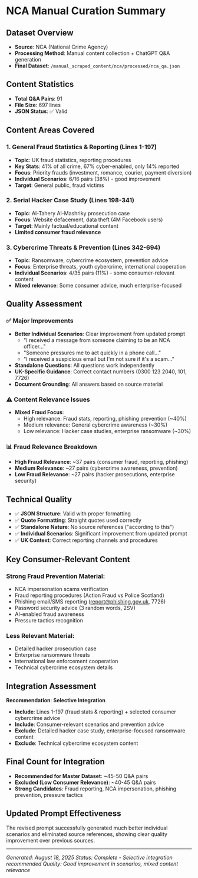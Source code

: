 # NCA Manual Curation Summary

## Dataset Overview
- **Source**: NCA (National Crime Agency)
- **Processing Method**: Manual content collection + ChatGPT Q&A generation
- **Final Dataset**: `/manual_scraped_content/nca/processed/nca_qa.json`

## Content Statistics
- **Total Q&A Pairs**: 91
- **File Size**: 697 lines
- **JSON Status**: ✅ Valid

## Content Areas Covered

### 1. General Fraud Statistics & Reporting (Lines 1-197)
- **Topic**: UK fraud statistics, reporting procedures
- **Key Stats**: 41% of all crime, 67% cyber-enabled, only 14% reported
- **Focus**: Priority frauds (investment, romance, courier, payment diversion)
- **Individual Scenarios**: 6/16 pairs (38%) - good improvement
- **Target**: General public, fraud victims

### 2. Serial Hacker Case Study (Lines 198-341)
- **Topic**: Al-Tahery Al-Mashriky prosecution case
- **Focus**: Website defacement, data theft (4M Facebook users)
- **Target**: Mainly factual/educational content
- **Limited consumer fraud relevance**

### 3. Cybercrime Threats & Prevention (Lines 342-694)
- **Topic**: Ransomware, cybercrime ecosystem, prevention advice
- **Focus**: Enterprise threats, youth cybercrime, international cooperation
- **Individual Scenarios**: 4/35 pairs (11%) - some consumer-relevant content
- **Mixed relevance**: Some consumer advice, much enterprise-focused

## Quality Assessment

### ✅ **Major Improvements**
- **Better Individual Scenarios**: Clear improvement from updated prompt
  - "I received a message from someone claiming to be an NCA officer..."
  - "Someone pressures me to act quickly in a phone call..."
  - "I received a suspicious email but I'm not sure if it's a scam..."
- **Standalone Questions**: All questions work independently
- **UK-Specific Guidance**: Correct contact numbers (0300 123 2040, 101, 7726)
- **Document Grounding**: All answers based on source material

### ⚠️ **Content Relevance Issues**
- **Mixed Fraud Focus**: 
  - High relevance: Fraud stats, reporting, phishing prevention (~40%)
  - Medium relevance: General cybercrime awareness (~30%)
  - Low relevance: Hacker case studies, enterprise ransomware (~30%)

### 📊 **Fraud Relevance Breakdown**
- **High Fraud Relevance**: ~37 pairs (consumer fraud, reporting, phishing)
- **Medium Relevance**: ~27 pairs (cybercrime awareness, prevention)
- **Low Fraud Relevance**: ~27 pairs (hacker prosecutions, enterprise security)

## Technical Quality
- ✅ **JSON Structure**: Valid with proper formatting
- ✅ **Quote Formatting**: Straight quotes used correctly
- ✅ **Standalone Nature**: No source references ("according to this")
- ✅ **Individual Scenarios**: Significant improvement from updated prompt
- ✅ **UK Context**: Correct reporting channels and procedures

## Key Consumer-Relevant Content
### Strong Fraud Prevention Material:
- NCA impersonation scams verification
- Fraud reporting procedures (Action Fraud vs Police Scotland)
- Phishing email/SMS reporting (report@phishing.gov.uk, 7726)
- Password security advice (3 random words, 2SV)
- AI-enabled fraud awareness
- Pressure tactics recognition

### Less Relevant Material:
- Detailed hacker prosecution case
- Enterprise ransomware threats
- International law enforcement cooperation
- Technical cybercrime ecosystem details

## Integration Assessment

**Recommendation**: **Selective Integration**
- **Include**: Lines 1-197 (fraud stats & reporting) + selected consumer cybercrime advice
- **Include**: Consumer-relevant scenarios and prevention advice
- **Exclude**: Detailed hacker case study, enterprise-focused ransomware content
- **Exclude**: Technical cybercrime ecosystem content

## Final Count for Integration
- **Recommended for Master Dataset**: ~45-50 Q&A pairs
- **Excluded (Low Consumer Relevance)**: ~40-45 Q&A pairs
- **Strong Candidates**: Fraud reporting, NCA impersonation, phishing prevention, pressure tactics

## Updated Prompt Effectiveness
The revised prompt successfully generated much better individual scenarios and eliminated source references, showing clear quality improvement over previous sources.

---
*Generated: August 18, 2025*
*Status: Complete - Selective integration recommended*
*Quality: Good improvement in scenarios, mixed content relevance*